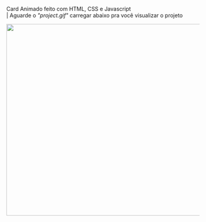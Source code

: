 Card Animado feito com HTML, CSS e Javascript<br>
| Aguarde o <i>"project.gif"</i> carregar abaixo pra você visualizar o projeto
<p align="center">
  <img width="800px" height="500px" src="project.gif">
</p>
